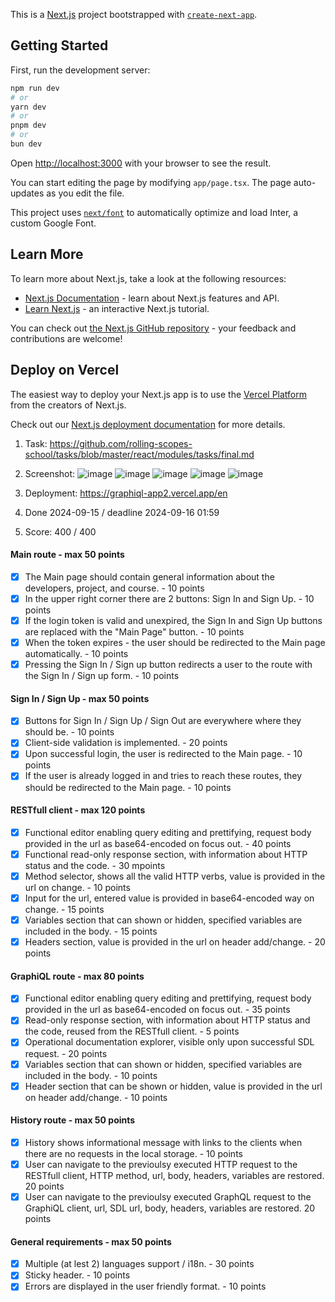 This is a [Next.js](https://nextjs.org/) project bootstrapped with [`create-next-app`](https://github.com/vercel/next.js/tree/canary/packages/create-next-app).

## Getting Started

First, run the development server:

```bash
npm run dev
# or
yarn dev
# or
pnpm dev
# or
bun dev
```

Open [http://localhost:3000](http://localhost:3000) with your browser to see the result.

You can start editing the page by modifying `app/page.tsx`. The page auto-updates as you edit the file.

This project uses [`next/font`](https://nextjs.org/docs/basic-features/font-optimization) to automatically optimize and load Inter, a custom Google Font.

## Learn More

To learn more about Next.js, take a look at the following resources:

- [Next.js Documentation](https://nextjs.org/docs) - learn about Next.js features and API.
- [Learn Next.js](https://nextjs.org/learn) - an interactive Next.js tutorial.

You can check out [the Next.js GitHub repository](https://github.com/vercel/next.js/) - your feedback and contributions are welcome!

## Deploy on Vercel

The easiest way to deploy your Next.js app is to use the [Vercel Platform](https://vercel.com/new?utm_medium=default-template&filter=next.js&utm_source=create-next-app&utm_campaign=create-next-app-readme) from the creators of Next.js.

Check out our [Next.js deployment documentation](https://nextjs.org/docs/deployment) for more details.


1. Task: https://github.com/rolling-scopes-school/tasks/blob/master/react/modules/tasks/final.md
2. Screenshot:
![image](https://github.com/user-attachments/assets/73810945-0c0f-4905-b338-d2f72efcd350)
![image](https://github.com/user-attachments/assets/2798b639-002d-465a-9acc-dad3f34ca2f1)
![image](https://github.com/user-attachments/assets/02b5ea7a-d401-4d31-88f4-a59f63b96a72)
![image](https://github.com/user-attachments/assets/0faf341a-0626-4435-bb15-5a0410491f92)
![image](https://github.com/user-attachments/assets/8cfe447c-f7f3-44af-a6f9-6fbbac0e74b7)

3. Deployment: https://graphiql-app2.vercel.app/en
4. Done 2024-09-15 / deadline 2024-09-16 01:59
5. Score: 400 / 400

#### Main route - max 50 points
  - [x] The Main page should contain general information about the developers, project, and course. - 10 points
  - [x] In the upper right corner there are 2 buttons: Sign In and Sign Up. - 10 points
  - [x] If the login token is valid and unexpired, the Sign In and Sign Up buttons are replaced with the "Main Page" button. - 10 points
  - [x] When the token expires - the user should be redirected to the Main page automatically. - 10 points
  - [x] Pressing the Sign In / Sign up button redirects a user to the route with the Sign In / Sign up form. - 10 points
#### Sign In / Sign Up - max 50 points
  - [x] Buttons for Sign In / Sign Up / Sign Out are everywhere where they should be. - 10 points
  - [x] Client-side validation is implemented. - 20 points
  - [x] Upon successful login, the user is redirected to the Main page. - 10 points
  - [x] If the user is already logged in and tries to reach these routes, they should be redirected to the Main page. - 10 points
#### RESTfull client - max 120 points
  - [x] Functional editor enabling query editing and prettifying, request body provided in the url as base64-encoded on focus out. - 40 points
  - [x] Functional read-only response section, with information about HTTP status and the code. - 30 mpoints
  - [x] Method selector, shows all the valid HTTP verbs, value is provided in the url on change. - 10 points
  - [x] Input for the url, entered value is provided in base64-encoded way on change. - 15 points
  - [x] Variables section that can shown or hidden, specified variables are included in the body. - 15 points
  - [x] Headers section, value is provided in the url on header add/change. - 20 points
#### GraphiQL route - max 80 points
  - [x] Functional editor enabling query editing and prettifying, request body provided in the url as base64-encoded on focus out. - 35 points
  - [x] Read-only response section, with information about HTTP status and the code, reused from the RESTfull client. - 5 points
  - [x] Operational documentation explorer, visible only upon successful SDL request. - 20 points
  - [x] Variables section that can shown or hidden, specified variables are included in the body. - 10 points
  - [x] Header section that can be shown or hidden, value is provided in the url on header add/change. - 10 points
#### History route - max 50 points
  - [x] History shows informational message with links to the clients when there are no requests in the local storage. - 10 points
  - [x] User can navigate to the previoulsy executed HTTP request to the RESTfull client, HTTP method, url, body, headers, variables are restored. 20 points
  - [x] User can navigate to the previoulsy executed GraphQL request to the GraphiQL client, url, SDL url, body, headers, variables are restored. 20 points
#### General requirements - max 50 points
  - [x] Multiple (at lest 2) languages support / i18n. - 30 points
  - [x] Sticky header. - 10 points
  - [x] Errors are displayed in the user friendly format. - 10 points
